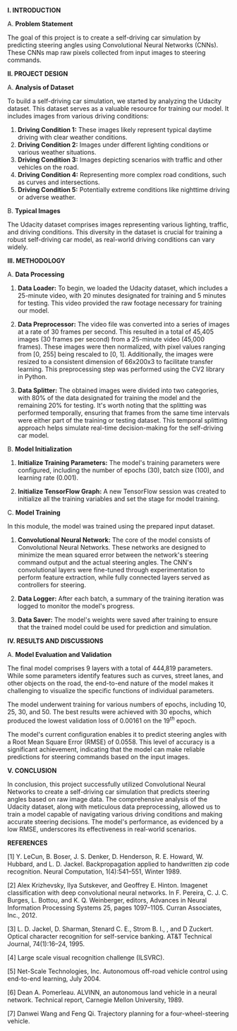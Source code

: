 **I. INTRODUCTION**

A. **Problem Statement**

   The goal of this project is to create a self-driving car simulation by predicting steering angles using Convolutional Neural Networks (CNNs). These CNNs map raw pixels collected from input images to steering commands.

**II. PROJECT DESIGN**

A. **Analysis of Dataset**

   To build a self-driving car simulation, we started by analyzing the Udacity dataset. This dataset serves as a valuable resource for training our model. It includes images from various driving conditions:

   1. **Driving Condition 1:** These images likely represent typical daytime driving with clear weather conditions.
   2. **Driving Condition 2:** Images under different lighting conditions or various weather situations.
   3. **Driving Condition 3:** Images depicting scenarios with traffic and other vehicles on the road.
   4. **Driving Condition 4:** Representing more complex road conditions, such as curves and intersections.
   5. **Driving Condition 5:** Potentially extreme conditions like nighttime driving or adverse weather.

B. **Typical Images**

   The Udacity dataset comprises images representing various lighting, traffic, and driving conditions. This diversity in the dataset is crucial for training a robust self-driving car model, as real-world driving conditions can vary widely.

**III. METHODOLOGY**

A. **Data Processing**

   1. **Data Loader:** To begin, we loaded the Udacity dataset, which includes a 25-minute video, with 20 minutes designated for training and 5 minutes for testing. This video provided the raw footage necessary for training our model.

   2. **Data Preprocessor:** The video file was converted into a series of images at a rate of 30 frames per second. This resulted in a total of 45,405 images (30 frames per second) from a 25-minute video (45,000 frames). These images were then normalized, with pixel values ranging from [0, 255] being rescaled to [0, 1]. Additionally, the images were resized to a consistent dimension of 66x200x3 to facilitate transfer learning. This preprocessing step was performed using the CV2 library in Python.

   3. **Data Splitter:** The obtained images were divided into two categories, with 80% of the data designated for training the model and the remaining 20% for testing. It's worth noting that the splitting was performed temporally, ensuring that frames from the same time intervals were either part of the training or testing dataset. This temporal splitting approach helps simulate real-time decision-making for the self-driving car model.

B. **Model Initialization**

   1. **Initialize Training Parameters:** The model's training parameters were configured, including the number of epochs (30), batch size (100), and learning rate (0.001).

   2. **Initialize TensorFlow Graph:** A new TensorFlow session was created to initialize all the training variables and set the stage for model training.

C. **Model Training**

   In this module, the model was trained using the prepared input dataset.

   1. **Convolutional Neural Network:** The core of the model consists of Convolutional Neural Networks. These networks are designed to minimize the mean squared error between the network's steering command output and the actual steering angles. The CNN's convolutional layers were fine-tuned through experimentation to perform feature extraction, while fully connected layers served as controllers for steering.

   2. **Data Logger:** After each batch, a summary of the training iteration was logged to monitor the model's progress.

   3. **Data Saver:** The model's weights were saved after training to ensure that the trained model could be used for prediction and simulation.

**IV. RESULTS AND DISCUSSIONS**

A. **Model Evaluation and Validation**

   The final model comprises 9 layers with a total of 444,819 parameters. While some parameters identify features such as curves, street lanes, and other objects on the road, the end-to-end nature of the model makes it challenging to visualize the specific functions of individual parameters.

   The model underwent training for various numbers of epochs, including 10, 25, 30, and 50. The best results were achieved with 30 epochs, which produced the lowest validation loss of $0.00161$ on the $19^{th}$ epoch.

   The model's current configuration enables it to predict steering angles with a Root Mean Square Error (RMSE) of $0.0558$. This level of accuracy is a significant achievement, indicating that the model can make reliable predictions for steering commands based on the input images.

**V. CONCLUSION**

In conclusion, this project successfully utilized Convolutional Neural Networks to create a self-driving car simulation that predicts steering angles based on raw image data. The comprehensive analysis of the Udacity dataset, along with meticulous data preprocessing, allowed us to train a model capable of navigating various driving conditions and making accurate steering decisions. The model's performance, as evidenced by a low RMSE, underscores its effectiveness in real-world scenarios.

**REFERENCES**

[1] Y. LeCun, B. Boser, J. S. Denker, D. Henderson, R. E. Howard, W. Hubbard, and L. D. Jackel. Backpropagation applied to handwritten zip code recognition. Neural Computation, 1(4):541–551, Winter 1989.

[2] Alex Krizhevsky, Ilya Sutskever, and Geoffrey E. Hinton. Imagenet classification with deep convolutional neural networks. In F. Pereira, C. J. C. Burges, L. Bottou, and K. Q. Weinberger, editors, Advances in Neural Information Processing Systems 25, pages 1097–1105. Curran Associates, Inc., 2012.

[3] L. D. Jackel, D. Sharman, Stenard C. E., Strom B. I., , and D Zuckert. Optical character recognition for self-service banking. AT&T Technical Journal, 74(1):16–24, 1995.

[4] Large scale visual recognition challenge (ILSVRC).

[5] Net-Scale Technologies, Inc. Autonomous off-road vehicle control using end-to-end learning, July 2004.

[6] Dean A. Pomerleau. ALVINN, an autonomous land vehicle in a neural network. Technical report, Carnegie Mellon University, 1989.

[7] Danwei Wang and Feng Qi. Trajectory planning for a four-wheel-steering vehicle.
